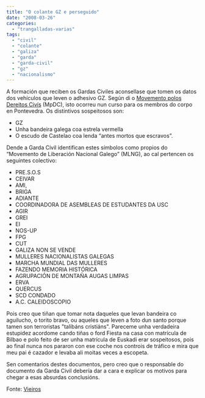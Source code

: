 ```yaml
---
title: "O colante GZ e perseguido"
date: "2008-03-26"
categories: 
  - "trangalladas-varias"
tags: 
  - "civil"
  - "colante"
  - "galiza"
  - "garda"
  - "garda-civil"
  - "gz"
  - "nacionalismo"
---
```


A formación que reciben os Gardas Civiles aconsellase que tomen os datos dos vehículos que leven o adhesivo GZ. Según di o [Movemento polos Dereitos Civís](http://mpdc.blogspot.com/) (MpDC), isto ocorreu nun curso para os membros do corpo en Pontevedra. Os distintivos sospeitosos son:

- GZ
- Unha bandeira galega coa estrela vermella
- O escudo de Castelao coa lenda “antes mortos que escravos”.

Dende a Garda Civil identifican estes símbolos como propios do “Movemento de Liberación Nacional Galego” (MLNG), ao cal pertencen os seguintes colectivo:

- PRE.S.O.S
- CEIVAR
- AMI,
- BRIGA
- ADIANTE
- COORDINADORA DE ASEMBLEAS DE ESTUDANTES DA USC
- AGIR
- GREI
- EI
- NOS-UP
- FPG
- CUT
- GALIZA NON SE VENDE
- MULLERES NACIONALISTAS GALEGAS
- MARCHA MUNDIAL DAS MULLERES
- FAZENDO MEMORIA HISTÓRICA
- AGRUPACIÓN DE MONTAÑA AUGAS LIMPAS
- ERVA
- QUERCUS
- SCD CONDADO
- A.C. CALEIDOSCOPIO

Pois creo que tiñan que tomar nota daqueles que levan bandeira co aguilucho, o torito bravo, ou aqueles que leven a foto dun santo porque tamen son terroristas "talibáns cristiáns". Pareceme unha verdadeira estupidez acordome cando tiñas o ford Fiesta na casa con matrícula de Bilbao e polo feito de ser unha matrícula de Euskadi erar sospeitosos, pois ao final nunca nos pararon con ese coche nos controis de tráfico e mira que meu pai é cazador e levaba ali moitas veces a escopeta.

Sen comentarios destes documentos, pero creo que o responsable do documento da Garda Civil debería dar a cara e explicar os motivos para chegar a esas absurdas conclusións.

Fonte: [Vieiros](http://www.vieiros.com/nova/65423/a-garda-civil-collera-datos-dos-coches-que-leven-o-distintivo-gz)
